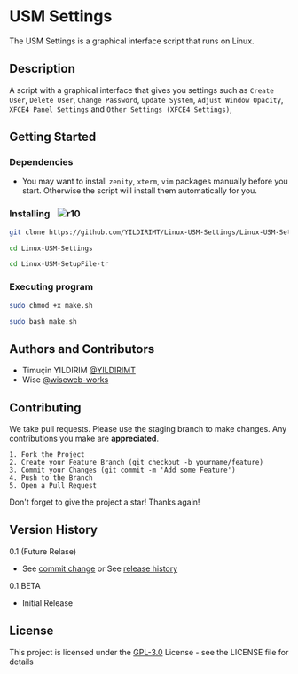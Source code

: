# USM Settings

The USM Settings is a graphical interface script that runs on Linux.

## Description

A script with a graphical interface that gives you settings such as `Create User`, `Delete User`, `Change Password`, `Update System`, `Adjust Window Opacity`, `XFCE4 Panel Settings` and `Other Settings (XFCE4 Settings)`, 

## Getting Started

### Dependencies

* You may want to install `zenity`, `xterm`, `vim` packages manually before you start. Otherwise the script will install them automatically for you.

### Installing <img src="https://img.shields.io/badge/Version-BETA-black.svg?" alt="r10" hspace="10"  />

```bash
git clone https://github.com/YILDIRIMT/Linux-USM-Settings/Linux-USM-SetupFile-trP
```
```bash
cd Linux-USM-Settings
```
```bash
cd Linux-USM-SetupFile-tr
```

### Executing program

```bash
sudo chmod +x make.sh
```
```bash
sudo bash make.sh
```

<!-- Şu an gizli
## Help

Any advise for common problems or issues.
```
Burası --help veya -help komutu eklendikten sonra bilgi amaçlı eklenecek
```
-->


## Authors and Contributors

* Timuçin YILDIRIM [@YILDIRIMT](https://github.com/YILDIRIMT)
* Wise [@wiseweb-works](https://github.com/wiseweb-works)


## Contributing

We take pull requests. Please use the staging branch to make changes. Any contributions you make are **appreciated**.
```
1. Fork the Project
2. Create your Feature Branch (git checkout -b yourname/feature)
3. Commit your Changes (git commit -m 'Add some Feature')
4. Push to the Branch
5. Open a Pull Request
```

Don't forget to give the project a star! Thanks again!


## Version History

0.1 (Future Relase)
* See [commit change]() or See [release history]()

0.1.BETA
* Initial Release

## License

This project is licensed under the [GPL-3.0](LICENSE) License - see the LICENSE file for details

<!-- Şu an gizli
## Acknowledgments

Inspiration, code snippets, etc.
* Eklemek istersen eğer
-->